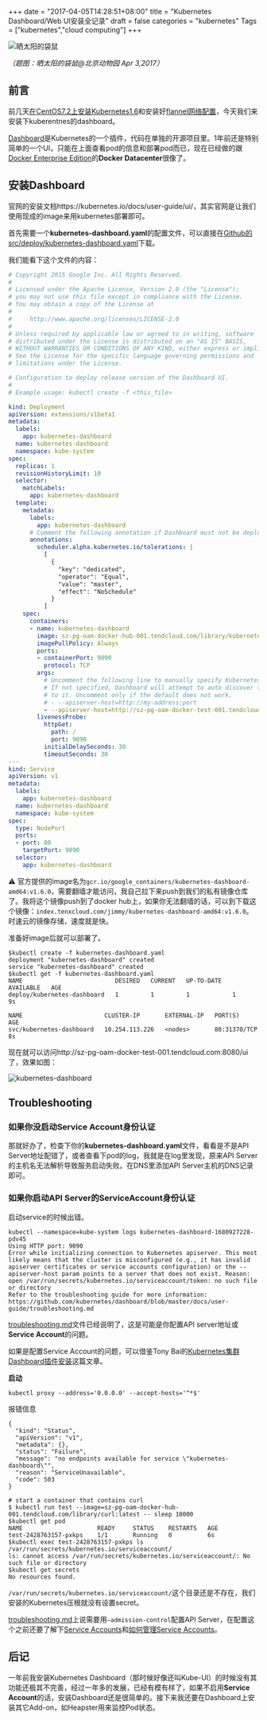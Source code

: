 +++
date = "2017-04-05T14:28:51+08:00"
title = "Kubernetes Dashboard/Web UI安装全记录"
draft = false
categories = "kubernetes"
Tags = ["kubernetes","cloud computing"]
+++

![晒太阳的袋鼠](http://olz1di9xf.bkt.clouddn.com/2017040301.jpg)

*（题图：晒太阳的袋鼠@北京动物园 Apr 3,2017）*

## 前言

前几天[在CentOS7.2上安装Kubernetes1.6](https://jimmysong.io/blogs/kubernetes-installation-on-centos/)和安装好[flannel网络配置](https://jimmysong.io/blogs/kubernetes-network-config/)，今天我们来安装下kuberentnes的dashboard。

[Dashboard](https://github.com/kubernetes/dashboard)是Kubernetes的一个插件，代码在单独的开源项目里。1年前还是特别简单的一个UI，只能在上面查看pod的信息和部署pod而已，现在已经做的跟[Docker Enterprise Edition](https://www.docker.com/enterprise-edition)的**Docker Datacenter**很像了。

## 安装Dashboard

官网的安装文档https://kubernetes.io/docs/user-guide/ui/，其实官网是让我们使用现成的image来用kubernetes部署即可。

首先需要一个**kubernetes-dashboard.yaml**的配置文件，可以直接在[Github的src/deploy/kubernetes-dashboard.yaml](https://github.com/kubernetes/dashboard/blob/master/src/deploy/kubernetes-dashboard.yaml)下载。

我们能看下这个文件的内容：

```yaml
# Copyright 2015 Google Inc. All Rights Reserved.
#
# Licensed under the Apache License, Version 2.0 (the "License");
# you may not use this file except in compliance with the License.
# You may obtain a copy of the License at
#
#     http://www.apache.org/licenses/LICENSE-2.0
#
# Unless required by applicable law or agreed to in writing, software
# distributed under the License is distributed on an "AS IS" BASIS,
# WITHOUT WARRANTIES OR CONDITIONS OF ANY KIND, either express or implied.
# See the License for the specific language governing permissions and
# limitations under the License.

# Configuration to deploy release version of the Dashboard UI.
#
# Example usage: kubectl create -f <this_file>

kind: Deployment
apiVersion: extensions/v1beta1
metadata:
  labels:
    app: kubernetes-dashboard
  name: kubernetes-dashboard
  namespace: kube-system
spec:
  replicas: 1
  revisionHistoryLimit: 10
  selector:
    matchLabels:
      app: kubernetes-dashboard
  template:
    metadata:
      labels:
        app: kubernetes-dashboard
      # Comment the following annotation if Dashboard must not be deployed on master
      annotations:
        scheduler.alpha.kubernetes.io/tolerations: |
          [
            {
              "key": "dedicated",
              "operator": "Equal",
              "value": "master",
              "effect": "NoSchedule"
            }
          ]
    spec:
      containers:
      - name: kubernetes-dashboard
        image: sz-pg-oam-docker-hub-001.tendcloud.com/library/kubernetes-dashboard-amd64:v1.6.0
        imagePullPolicy: Always
        ports:
        - containerPort: 9090
          protocol: TCP
        args:
          # Uncomment the following line to manually specify Kubernetes API server Host
          # If not specified, Dashboard will attempt to auto discover the API server and connect
          # to it. Uncomment only if the default does not work.
          # - --apiserver-host=http://my-address:port
          - --apiserver-host=http://sz-pg-oam-docker-test-001.tendcloud.com:8080
        livenessProbe:
          httpGet:
            path: /
            port: 9090
          initialDelaySeconds: 30
          timeoutSeconds: 30
---
kind: Service
apiVersion: v1
metadata:
  labels:
    app: kubernetes-dashboard
  name: kubernetes-dashboard
  namespace: kube-system
spec:
  type: NodePort
  ports:
  - port: 80
    targetPort: 9090
  selector:
    app: kubernetes-dashboard
```

⚠️ 官方提供的image名为`gcr.io/google_containers/kubernetes-dashboard-amd64:v1.6.0`，需要翻墙才能访问，我自己拉下来push到我们的私有镜像仓库了。我将这个镜像push到了docker hub上，如果你无法翻墙的话，可以到下载这个镜像：`index.tenxcloud.com/jimmy/kubernetes-dashboard-amd64:v1.6.0`。时速云的镜像存储，速度就是快。

准备好image后就可以部署了。

```
$kubectl create -f kubernetes-dashboard.yaml
deployment "kubernetes-dashboard" created
service "kubernetes-dashboard" created
$kubectl get -f kubernetes-dashboard.yaml
NAME                          DESIRED   CURRENT   UP-TO-DATE   AVAILABLE   AGE
deploy/kubernetes-dashboard   1         1         1            1           9s

NAME                       CLUSTER-IP       EXTERNAL-IP   PORT(S)        AGE
svc/kubernetes-dashboard   10.254.113.226   <nodes>       80:31370/TCP   8s
```

现在就可以访问http://sz-pg-oam-docker-test-001.tendcloud.com:8080/ui了，效果如图：

![kubernetes-dashboard](http://olz1di9xf.bkt.clouddn.com/kubernetes-dashboard-01.jpg)

## Troubleshooting

### 如果你没启动Service Account身份认证

那就好办了，检查下你的**kubernetes-dashboard.yaml**文件，看看是不是API Server地址配错了，或者查看下pod的log，我就是在log里发现，原来API Server的主机名无法解析导致服务启动失败。在DNS里添加API Server主机的DNS记录即可。

### 如果你启动API Server的ServiceAccount身份认证

启动service的时候出错。

```
kubectl --namespace=kube-system logs kubernetes-dashboard-1680927228-pdv45
Using HTTP port: 9090
Error while initializing connection to Kubernetes apiserver. This most likely means that the cluster is misconfigured (e.g., it has invalid apiserver certificates or service accounts configuration) or the --apiserver-host param points to a server that does not exist. Reason: open /var/run/secrets/kubernetes.io/serviceaccount/token: no such file or directory
Refer to the troubleshooting guide for more information: https://github.com/kubernetes/dashboard/blob/master/docs/user-guide/troubleshooting.md
```

[troubleshooting.md](https://github.com/kubernetes/dashboard/blob/master/docs/user-guide/troubleshooting.md)文件已经说明了，这是可能是你配置API server地址或**Service Account**的问题。

如果是配置Service Account的问题，可以借鉴Tony Bai的[Kubernetes集群Dashboard插件安装](http://tonybai.com/2017/01/19/install-dashboard-addon-for-k8s/)这篇文章。

**启动**

```
kubectl proxy --address='0.0.0.0' --accept-hosts='^*$'
```

报错信息

```
{
  "kind": "Status",
  "apiVersion": "v1",
  "metadata": {},
  "status": "Failure",
  "message": "no endpoints available for service \"kubernetes-dashboard\"",
  "reason": "ServiceUnavailable",
  "code": 503
}
```

```
# start a container that contains curl
$ kubectl run test --image=sz-pg-oam-docker-hub-001.tendcloud.com/library/curl:latest -- sleep 10000
$kubectl get pod
NAME                     READY     STATUS    RESTARTS   AGE
test-2428763157-pxkps    1/1       Running   0          6s
$kubectl exec test-2428763157-pxkps ls /var/run/secrets/kubernetes.io/serviceaccount/
ls: cannot access /var/run/secrets/kubernetes.io/serviceaccount/: No such file or directory
$kubectl get secrets
No resources found.
```

`/var/run/secrets/kubernetes.io/serviceaccount/`这个目录还是不存在，我们安装的Kubernetes压根就没有设置secret。

[troubleshooting.md](https://github.com/kubernetes/dashboard/blob/master/docs/user-guide/troubleshooting.md)上说需要用`—admission-control`配置API Server，在配置这个之前还要了解下[Service Accounts](https://kubernetes.io/docs/tasks/configure-pod-container/configure-service-account/)和[如何管理Service Accounts](https://kubernetes.io/docs/tasks/configure-pod-container/configure-service-account/)。

## 后记

一年前我安装Kubernetes Dashboard（那时候好像还叫Kube-UI）的时候没有其功能还极其不完善，经过一年多的发展，已经有模有样了，如果不启用**Service Account**的话，安装Dashboard还是很简单的。接下来我还要在Dashboard上安装其它Add-on，如Heapster用来监控Pod状态。
